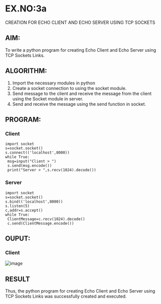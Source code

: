 # EX.NO:3a            
CREATION FOR ECHO CLIENT AND ECHO SERVER USING TCP SOCKETS
## AIM:
To write a python program for creating Echo Client and Echo Server using TCP
Sockets Links.

## ALGORITHM:
1. Import the necessary modules in python</br>
2. Create a socket connection to using the socket module.</br>
3. Send message to the client and receive the message from the client using the Socket module in
 server.</br>
4. Send and receive the message using the send function in socket.</br>

## PROGRAM:
### Client
```
import socket
s=socket.socket()
s.connect(('localhost',8000))
while True:
 msg=input("Client > ")
 s.send(msg.encode())
 print("Server > ",s.recv(1024).decode())
```
### Server
```
import socket
s=socket.socket()
s.bind(('localhost',8000))
s.listen(5)
c,addr=s.accept()
while True:
 ClientMessage=c.recv(1024).decode()
 c.send(ClientMessage.encode())
```
## OUPUT:
### Client
![image](https://github.com/Yuvaranithulasingam/3a.Sockets_Creation_for_Echo_Client_and_Echo_Server/assets/121418522/e28cbeca-aca7-45bd-9a14-9d0166954a0d)

## RESULT
Thus, the python program for creating Echo Client and Echo Server using TCP Sockets Links 
was successfully created and executed.
